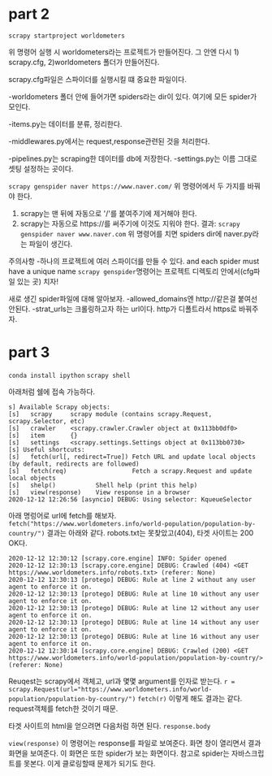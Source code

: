 # part 2
`scrapy startproject worldometers`

위 명령어 실행 시 worldometers라는 프로젝트가 만들어진다.
그 안엔 다시 1) scrapy.cfg, 2)worldometers 폴더가 만들어진다.

scrapy.cfg파일은 스파이더를 실행시킬 떄 중요한 파일이다.

-worldometers 폴더 안에 들어가면 spiders라는 dir이 있다.
여기에 모든 spider가 모인다.

-items.py는 데이터를 분류, 정리한다.

-middlewares.py에서는 request,response관련된 것을 처리한다.

-pipelines.py는 scraping한 데이터를 db에 저장한다.
-settings.py는 이름 그대로 셋팅 설정하는 곳이다.

`scrapy genspider naver https://www.naver.com/`
위 명령어에서 두 가지를 바꿔야 한다.
1) scrapy는 맨 뒤에 자동으로 '/'를 붙여주기에 제거해야 한다.
2) scrapy는 자동으로 https://를 써주기에 이것도 지워야 한다.
결과:
`scrapy genspider naver www.naver.com`
위 명령어를 치면 spiders dir에 naver.py라는 파일이 생긴다.

주의사항
-하나의 프로젝트에 여러 스파이더를 만들 수 있다.
and each spider must have a unique name 
`scrapy genspider`명령어는 프로젝트 디렉토리 안에서(cfg파일 있는 곳) 치자!

새로 생긴 spider파일에 대해 알아보자.
-allowed_domains엔 http://같은걸 붙여선 안된다.
-strat_urls는 크롤링하고자 하는 url이다. http가 디폴트라서 https로 바꿔주자.


# part 3
`conda install ipython`
`scrapy shell`

아래처럼 쉘에 접속 가능하다. 
```
s] Available Scrapy objects:
[s]   scrapy     scrapy module (contains scrapy.Request, scrapy.Selector, etc)
[s]   crawler    <scrapy.crawler.Crawler object at 0x113bb0df0>
[s]   item       {}
[s]   settings   <scrapy.settings.Settings object at 0x113bb0730>
[s] Useful shortcuts:
[s]   fetch(url[, redirect=True]) Fetch URL and update local objects (by default, redirects are followed)
[s]   fetch(req)                  Fetch a scrapy.Request and update local objects
[s]   shelp()           Shell help (print this help)
[s]   view(response)    View response in a browser
2020-12-12 12:26:56 [asyncio] DEBUG: Using selector: KqueueSelector
```

아래 명렁어로 url에 fetch를 해보자.
`fetch("https://www.worldometers.info/world-population/population-by-country/")`
결과는 아래와 같다.
robots.txt는 못찾았고(404), 타겟 사이트는 200 OK다.
```
2020-12-12 12:30:12 [scrapy.core.engine] INFO: Spider opened
2020-12-12 12:30:13 [scrapy.core.engine] DEBUG: Crawled (404) <GET https://www.worldometers.info/robots.txt> (referer: None)
2020-12-12 12:30:13 [protego] DEBUG: Rule at line 2 without any user agent to enforce it on.
2020-12-12 12:30:13 [protego] DEBUG: Rule at line 10 without any user agent to enforce it on.
2020-12-12 12:30:13 [protego] DEBUG: Rule at line 12 without any user agent to enforce it on.
2020-12-12 12:30:13 [protego] DEBUG: Rule at line 14 without any user agent to enforce it on.
2020-12-12 12:30:13 [protego] DEBUG: Rule at line 16 without any user agent to enforce it on.
2020-12-12 12:30:14 [scrapy.core.engine] DEBUG: Crawled (200) <GET https://www.worldometers.info/world-population/population-by-country/> (referer: None)
```

Reuqest는 scrapy에서 객체고, url과 몇몇 argument를 인자로 받는다.
`r = scrapy.Request(url="https://www.worldometers.info/world-population/population-by-country/")`
`fetch(r)`
이렇게 해도 결과는 같다.
request객체를 fetch한 것이기 때문.

타겟 사이트의 html을 얻으려면 다음처럼 하면 된다.
`response.body`

`view(response)`
이 명령어는 response를 파일로 보여준다. 화면 창이 열리면서 결과화면을 보여준다.
이 화면은 또한 spider가 보는 화면이다.
참고로 spider는 자바스크립트를 못본다. 이게 클로링할때 문제가 되기도 한다.

